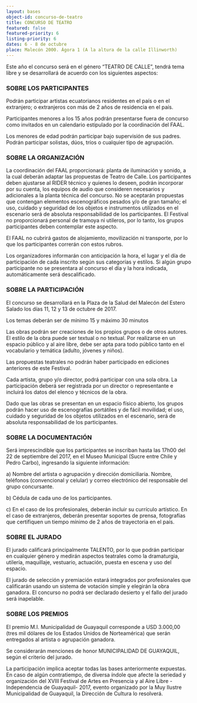 ```yaml
---
layout: bases
object-id: concurso-de-teatro
title: CONCURSO DE TEATRO
featured: false
featured-priority: 6
listing-priority: 6
dates: 6 - 8 de octubre
place: Malecón 2000. Ágora 1 (A la altura de la calle Illinworth)
---
```

Este año el concurso será en el género “TEATRO DE CALLE”, tendrá tema libre y se desarrollará de acuerdo con los siguientes aspectos:  

### SOBRE LOS PARTICIPANTES  

Podrán participar artistas ecuatorianos residentes en el país o en el extranjero; o extranjeros con más de 2 años de residencia en el país.  

Participantes menores a los 15 años podrán presentarse fuera de concurso como invitados en un calendario estipulado por la coordinación del FAAL.  

Los menores de edad podrán participar bajo supervisión de sus padres.
Podrán participar solistas, dúos, tríos o cualquier tipo de agrupación.  

### SOBRE LA ORGANIZACIÓN  

La coordinación del FAAL proporcionará: planta de iluminación y sonido, a la cual deberán adaptar las propuestas de Teatro de Calle. Los participantes deben ajustarse al RIDER técnico y quienes lo deseen, podrán incorporar por su cuenta, los equipos de audio que consideren necesarios y adicionales a la planta técnica del concurso. No se aceptarán propuestas que contengan elementos escenográficos pesados y/o de gran tamaño; el uso, cuidado y seguridad de los objetos e instrumentos utilizados en el escenario será de absoluta responsabilidad de los participantes. El Festival no proporcionará personal de tramoya ni utileros, por lo tanto, los grupos participantes deben contemplar este aspecto.  

El FAAL no cubrirá gastos de alojamiento, movilización ni transporte, por lo que los participantes correrán con estos rubros.  

Los organizadores informarán con anticipación la hora, el lugar y el día de participación de cada inscrito según sus categorías y estilos. Si algún grupo participante no se presentara al concurso el día y la hora indicada, automáticamente será descalificado.  

### SOBRE LA PARTICIPACIÓN 

El concurso  se desarrollará en la Plaza de la Salud del Malecón del Estero Salado los días 11, 12 y 13 de octubre de 2017.  

Los temas deberán ser de mínimo 15 y máximo 30 minutos  

Las obras podrán ser creaciones de los propios grupos o de otros autores. El estilo de la obra puede ser textual o no textual. Por realizarse en un espacio público y al aire libre, debe ser apta para todo público tanto en el vocabulario y temática (adulto, jóvenes y niños).  

Las propuestas teatrales no podrán haber participado en ediciones anteriores de este Festival.  

Cada artista, grupo y/o director, podrá participar con una sola obra. La participación deberá ser registrada por un director o representante e incluirá los datos del elenco y técnicos de la obra.  

Dado que las obras se presentan en un espacio físico abierto, los grupos podrán hacer uso de escenografías portátiles y de fácil movilidad; el uso, cuidado y seguridad de los objetos utilizados en el escenario, será de absoluta responsabilidad de los participantes.

### SOBRE LA DOCUMENTACIÓN  

Será imprescindible que los participantes se inscriban hasta las 17h00 del 22 de septiembre del 2017, en el Museo Municipal (Sucre entre Chile y Pedro Carbo), ingresando la siguiente información:  

a) Nombre del artista o agrupación y dirección domiciliaria. Nombre, teléfonos (convencional y celular) y correo electrónico del responsable del grupo concursante.  

b) Cédula de cada uno de los participantes.  

c) En el caso de los profesionales, deberán incluir su currículo artístico. En el caso de extranjeros, deberán presentar soportes de prensa, fotografías que certifiquen un tiempo mínimo de 2 años de trayectoria en el país.
 
### SOBRE EL JURADO  

El jurado calificará principalmente TALENTO, por lo que podrán participar en cualquier género y medirán aspectos teatrales como la dramaturgia, utilería, maquillaje, vestuario, actuación, puesta en escena y uso del espacio.  

El jurado de selección y premiación estará integrados por profesionales que calificarán usando un sistema de votación simple y elegirán la obra ganadora.  El concurso no podrá ser declarado desierto y el fallo del jurado será inapelable.

### SOBRE LOS PREMIOS

El premio M.I. Municipalidad de Guayaquil corresponde a USD 3.000,00 (tres mil dólares de los Estados Unidos de Norteamérica) que serán entregados al artista o agrupación ganadora.  

Se considerarán menciones de honor MUNICIPALIDAD DE GUAYAQUIL, según el criterio del jurado.  

La participación implica aceptar todas las bases anteriormente expuestas. En caso de algún contratiempo, de diversa índole que afecte la seriedad y organización del XVIII Festival de Artes en Presencia y al Aire Libre -Independencia de Guayaquil- 2017, evento organizado por la Muy Ilustre Municipalidad de Guayaquil, la Dirección de Cultura lo resolverá.
 
